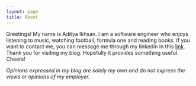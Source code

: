```yaml
---
layout: page
title: About
---
```


Greetings! My name is Aditya Ikhsan. I am a software engineer who enjoys listening to music, watching football, formula one and reading books. If you want to contact me, you can message me through my linkedin in this [link](http://www.linkedin.com/in/aditya-ikhsan). Thank you for visiting my blog. Hopefully it provides something useful. Cheers!


<p class="message">
<i>Opinions expressed in my blog are solely my own and do not express the views or opinions of my employer.</i>
</p>
